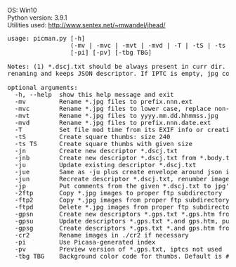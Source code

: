 OS:             Win10
<br>
Python version: 3.9.1
<br>
Utilities used: http://www.sentex.net/~mwandel/jhead/
<pre>
usage: picman.py [-h]
                 (-mv | -mvc | -mvt | -mvd | -T | -tS | -ts TS | -jn | -jnb | -ju | -jue | -jun | -jp | -2ftp | -ftp2 | -ftpd | -gpsn | -gpsu | -gpsg | -cr2)
                 [-pi] [-pv] [-tbg TBG]

Notes: (1) *.dscj.txt should be always present in curr dir. It is used for jpg
renaming and keeps JSON descriptor. If IPTC is empty, jpg comment is used.

optional arguments:
  -h, --help  show this help message and exit
  -mv         Rename *.jpg files to prefix.nnn.ext
  -mvc        Rename *.jpg files to lower case, replace non-alphanum characters by dots
  -mvt        Rename *.jpg files to yyyy.mm.dd.hhmmss.jpg
  -mvd        Rename *.jpg files to prefix.nnn.date.ext
  -T          Set file mod time from its EXIF info or creation time if no EXIF
  -tS         Create square thumbs: size 240
  -ts TS      Create square thumbs with given size
  -jn         Create new descriptor *.dscj.txt
  -jnb        Create new descriptor *.dscj.txt from *.body.txt
  -ju         Update existing descriptor *.dscj.txt
  -jue        Same as -ju plus create envelope around json in *.dscj.txt
  -jun        Recreate descriptor *.dscj.txt, renumber images
  -jp         Put comments from the given *.dscj.txt to jpg's
  -2ftp       Copy *.jpg images to proper ftp subdirectory
  -ftp2       Copy *.jpg images from proper ftp subdirectory
  -ftpd       Delete *.jpg images from proper ftp subdirectory
  -gpsn       Create new descriptors *.gps.txt *.gps.htm from Android *.csv files
  -gpsu       Update descriptors *.gps.txt *.and gps.htm, put *.gps.txt info to image files
  -gpsg       Create descriptors *.gps.txt *.and gps.htm from *.jpg
  -cr2        Rename images in ./cr2 if necessary
  -pi         Use Picasa-generated index
  -pv         Preview version of *.gps.txt, iptcs not used
  -tbg TBG    Background color code for thumbs. Default is #c0c0c0
  </pre>
